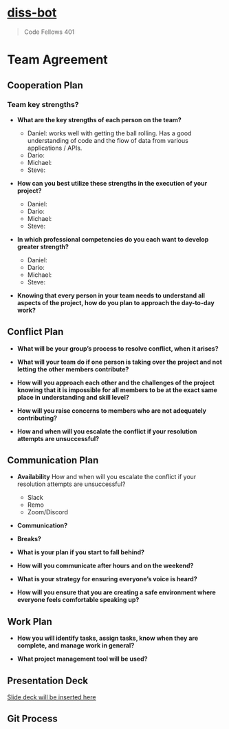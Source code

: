 # [diss-bot](https://diss-bot.github.io/d-b-md/)
> Code Fellows 401

# Team Agreement

## Cooperation Plan

### Team key strengths?

- **What are the key strengths of each person on the team?**
  * Daniel: works well with getting the ball rolling. Has a good understanding of code and the flow of data from various applications / APIs.
  * Dario: 
  * Michael: 
  * Steve: 

- **How can you best utilize these strengths in the execution of your project?**
  * Daniel: 
  * Dario: 
  * Michael: 
  * Steve: 

- **In which professional competencies do you each want to develop greater strength?**
  * Daniel: 
  * Dario: 
  * Michael: 
  * Steve: 

- **Knowing that every person in your team needs to understand all aspects of the project, how do you plan to approach the day-to-day work?**

## Conflict Plan

- **What will be your group’s process to resolve conflict, when it arises?**

- **What will your team do if one person is taking over the project and not letting the other members contribute?**

- **How will you approach each other and the challenges of the project knowing that it is impossible for all members to be at the exact same place in understanding and skill level?**

- **How will you raise concerns to members who are not adequately contributing?**

- **How and when will you escalate the conflict if your resolution attempts are unsuccessful?**

## Communication Plan

- **Availability**
How and when will you escalate the conflict if your resolution attempts are unsuccessful?
  * Slack
  * Remo
  * Zoom/Discord
  
- **Communication?**

- **Breaks?**

- **What is your plan if you start to fall behind?**

- **How will you communicate after hours and on the weekend?**

- **What is your strategy for ensuring everyone’s voice is heard?**

- **How will you ensure that you are creating a safe environment where everyone feels comfortable speaking up?**

## Work Plan

- **How you will identify tasks, assign tasks, know when they are complete, and manage work in general?**

- **What project management tool will be used?**

## Presentation Deck
[Slide deck will be inserted here]()

## Git Process